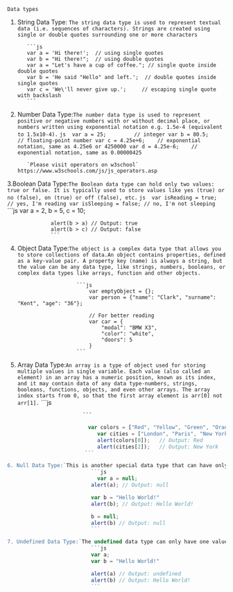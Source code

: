`Data types`
1. String Data Type: `The string data type is used to represent textual data (i.e. sequences of characters). Strings are created using single or double quotes surrounding one or more characters`

          ```js 
          var a = 'Hi there!';  // using single quotes
          var b = "Hi there!";  // using double quotes
          var a = "Let's have a cup of coffee."; // single quote inside double quotes
          var b = 'He said "Hello" and left.';  // double quotes inside single quotes
          var c = 'We\'ll never give up.';     // escaping single quote with backslash
          ```
2. Number Data Type:`The number data type is used to represent positive or negative numbers with or without decimal place, or numbers written using exponential notation e.g. 1.5e-4 (equivalent to 1.5x10-4).`
          ```js 
          var a = 25;         // integer
          var b = 80.5;       // floating-point number
          var c = 4.25e+6;    // exponential notation, same as 4.25e6 or 4250000
          var d = 4.25e-6;    // exponential notation, same as 0.00000425
          ```

          `Please visit operators on w3school`   https://www.w3schools.com/js/js_operators.asp

3.Boolean Data Type:`The Boolean data type can hold only two values: true or false. It is typically used to store values like yes (true) or no (false), on (true) or off (false), etc.`
                ```js 
                 var isReading = true;   // yes, I'm reading
                  var isSleeping = false; // no, I'm not sleeping 
                  ```
                  ```js 
                 var a = 2, b = 5, c = 10;

                  alert(b > a) // Output: true
                  alert(b > c) // Output: false
                  ```
4. Object Data Type:`The object is a complex data type that allows you to store collections of data.An object contains properties, defined as a key-value pair. A property key (name) is always a string, but the value can be any data type, like strings, numbers, booleans, or complex data types like arrays, function and other objects.`

                          ```js 
                              var emptyObject = {};
                              var person = {"name": "Clark", "surname": "Kent", "age": "36"};

                              // For better reading
                              var car = {
                                  "modal": "BMW X3",
                                  "color": "white",
                                  "doors": 5
                              }
                          ```
5. Array Data Type:`An array is a type of object used for storing multiple values in single variable. Each value (also called an element) in an array has a numeric position, known as its index, and it may contain data of any data type-numbers, strings, booleans, functions, objects, and even other arrays. The array index starts from 0, so that the first array element is arr[0] not arr[1].`
                            ```js 
                              
                            ```
 ```js 
                           var colors = ["Red", "Yellow", "Green", "Orange"];
                              var cities = ["London", "Paris", "New York"];
                              alert(colors[0]);   // Output: Red
                              alert(cities[2]);   // Output: New York
                          ```

6. Null Data Type:`This is another special data type that can have only one value-the null value. A null value means that there is no value. It is not equivalent to an empty string ("") or 0, it is simply nothing.A variable can be explicitly emptied of its current contents by assigning it the null value.`
                            ```js 
                              var a = null;
                            alert(a); // Output: null

                            var b = "Hello World!"
                            alert(b); // Output: Hello World!

                            b = null;
                            alert(b) // Output: null
                            ```

7. Undefined Data Type:`The undefined data type can only have one value-the special value undefined. If a variable has been declared, but has not been assigned a value, has the value undefined.`
                            ```js 
                            var a;
                            var b = "Hello World!"

                            alert(a) // Output: undefined
                            alert(b) // Output: Hello World!
                            ```

  
  
 
  
 
 
